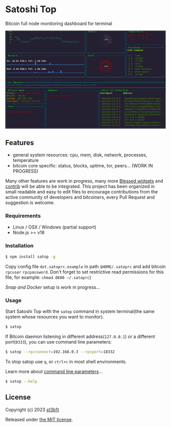 # Satoshi Top

Bitcoin full node monitoring dashboard for terminal

![system](docs/satoshitop.gif)

## Features
- general system resources: cpu, mem, disk, network, processes, temperature
- bitcoin core specific: status, blocks, uptime, tor, peers... (WORK IN PROGRESS)

Many other features are work in progress, many more [Blessed widgets](https://github.com/chjj/blessed#widgets) and [contrib](https://github.com/yaronn/blessed-contrib#widgets) will be able to be integrated.
This project has been organized in small readable and easy to edit files to encourage contributions from the active community of developers and bitcoiners, every Pull Request and suggestion is welcome.


### Requirements

* Linux / OSX / Windows (partial support)
* Node.js >= v18

### Installation

```sh
$ npm install satop -g
```
Copy config file `dot.satoprc.example` in path `$HOME/.satoprc` and add bitcoin `rpcuser` `rpcpassword`.
Don't forget to set restrictive read permissions for this file, for example: `chmod 0600 ~/.satoprc`)

*Snap and Docker* setup is work in progress...

### Usage

Start Satoshi Top with the `satop` command in system terminal(the same system whose resources you want to monitor).

```sh
$ satop
```

If Bitcoin daemon listening in different address(`127.0.0.1`) or a different port(`8333`), you can use command line parameters:

```sh
$ satop --rpcconnect=192.168.0.3 --rpcport=18332
```

To stop satop use `q`, or `ctrl+c` in most shell environments.

Learn more about [command line parameters](docs/cli.md)...

```sh
$ satop --help
```

## License

Copyright (c) 2023 [st3b1t](https://github.com/st3b1t)

Released under [the MIT license](LICENSE).
